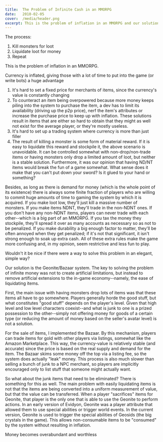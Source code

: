 ```yaml
---
title:  The Problem of Infinite Cash in an MMORPG
date:   2010-02-05
cover:  /media/header.png
excerpt: This is the problem of inflation in an MMORPG and our solution!
---
```

The process:

1. Kill monsters for loot
2. Liquidate loot for money
3. Repeat

This is the problem of inflation in an MMORPG.

Currency is inflated, giving those with a lot of time to put into the game (or write bots) a huge advantage
1. It's hard to set a fixed price for merchants of items, since the currency's value is constantly changing
2. To counteract an item being overpowered because more money keeps piling into the system to purchase the item, a dev has to limit its availability (driving up the p2p price), nerf the item's attributes or increase the purchase price to keep up with inflation.  These solutions result in items that are either so hard to obtain that they might as well not exist for the average player, or they're mostly useless.
3. It's hard to set up a trading system where currency is more than just filler
4. The result of killing a monster is some form of material reward.  If it is easy to liquidate this reward and stockpile it, the above scenario is unavoidable.  It can be controlled somewhat with non-drop/non-trade items or having monsters only drop a limited amount of loot, but neither is a stable solution.  Furthermore, it was our opinion that having ND/NT items would break the fun of a game somewhat.  What sense does it make that you can't put down your sword?  Is it glued to your hand or something?

Besides, as long as there is demand for money (which is the whole point of its existence) there is always some finite fraction of players who are willing to commit huge amounts of time to gaming the system by which it is acquired.  If you make loot low, they'll just kill a massive number of monsters.  If you make items NDNT, they'll trade in the non-NDNT ones.  If you don't have any non-NDNT items, players can never trade with each other--which is a big part of an MMORPG.  If you tax the money they stockpile, they'll spread it over as many accounts as necessary so as not to be penalized.  If you make durability a big enough factor to matter, they'll be often annoyed when they get penalized; if it's not that significant, it isn't strong enough to soak up extra cash.  All of these extra rules make the game more confusing and, in my opinion, seem restrictive and less fun to play.

Wouldn't it be nice if there were a way to solve this problem in an elegant, simple way?

Our solution is the Geonite/Bazaar system.  The key to solving the problem of infinite money was not to create artificial limitations, but instead to remove artificial extensions to the in-game economy--namely, the ease of liquidating items.

First, the main issue with having monsters drop lots of items was that these items all have to go somewhere.  Players generally horde the good stuff, but what constitutes "good stuff" depends on the player's level.  Given that high level and low level characters coexist--and what is junk to one is a prized possession to the other--simply not offering money for goods of a certain type (or reducing the amount of money based on the seller's avatar level) is not a solution.

For the sale of items, I implemented the Bazaar.  By this mechanism, players can trade items for gold with other players via listings, somewhat like the Amazon Marketplace.  This way, the currency-value is relatively stable (and accurate) since the price is based on the real supply and demand for the item.  The Bazaar skims some money off the top via a listing fee, so the system does actually "leak" money.  This process is also much slower than selling a bunch of junk to a NPC merchant, so players are implicitly encouraged only to list stuff that someone might actually want.

So what about the junk items that need to be eliminated?  There is something for this as well.  The main problem with easily liquidating items is not that the items are being converted into a uniform measurement of value, but that the value can be transferred.  When a player "sacrifices" items for Geonite, that player is the only one that is able to use the Geonite to perform actions.  In an early version of Evidyon, Geonite was a player attribute that allowed them to use special abilities or trigger world events.  In the current version, Geonite is used to trigger the special abilities of Geosids (the big crystals in the game).  This allows non-consumable items to be "consumed" by the system without resulting in inflation.

Money becomes overabundant and worthless